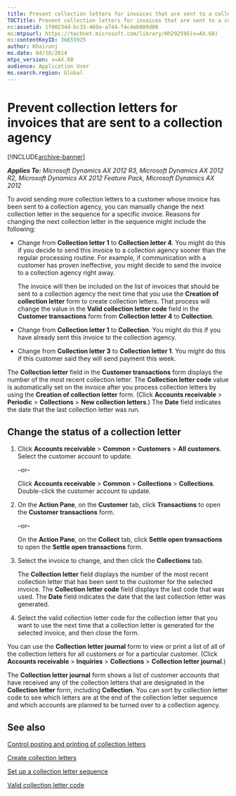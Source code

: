 ```yaml
---
title: Prevent collection letters for invoices that are sent to a collection agency
TOCTitle: Prevent collection letters for invoices that are sent to a collection agency
ms:assetid: 1f00234d-bc33-469a-a744-f4c4eb089d00
ms:mtpsurl: https://technet.microsoft.com/library/Hh292595(v=AX.60)
ms:contentKeyID: 36655925
author: Khairunj
ms.date: 04/18/2014
mtps_version: v=AX.60
audience: Application User
ms.search.region: Global
---
```


# Prevent collection letters for invoices that are sent to a collection agency 


[!INCLUDE[archive-banner](includes/archive-banner.md)]


_**Applies To:** Microsoft Dynamics AX 2012 R3, Microsoft Dynamics AX 2012 R2, Microsoft Dynamics AX 2012 Feature Pack, Microsoft Dynamics AX 2012_

To avoid sending more collection letters to a customer whose invoice has been sent to a collection agency, you can manually change the next collection letter in the sequence for a specific invoice. Reasons for changing the next collection letter in the sequence might include the following:

  - Change from **Collection letter 1** to **Collection letter 4**. You might do this if you decide to send this invoice to a collection agency sooner than the regular processing routine. For example, if communication with a customer has proven ineffective, you might decide to send the invoice to a collection agency right away.
    
    The invoice will then be included on the list of invoices that should be sent to a collection agency the next time that you use the **Creation of collection letter** form to create collection letters. That process will change the value in the **Valid collection letter code** field in the **Customer transactions** form from **Collection letter 4** to **Collection**.

  - Change from **Collection letter 1** to **Collection**. You might do this if you have already sent this invoice to the collection agency.

  - Change from **Collection letter 3** to **Collection letter 1**. You might do this if this customer said they will send payment this week.

The **Collection letter** field in the **Customer transactions** form displays the number of the most recent collection letter. The **Collection letter code** value is automatically set on the invoice after you process collection letters by using the **Creation of collection letter** form. (Click **Accounts receivable** \> **Periodic** \> **Collections** \> **New collection letters**.) The **Date** field indicates the date that the last collection letter was run.

## Change the status of a collection letter

1.  Click **Accounts receivable** \> **Common** \> **Customers** \> **All customers**. Select the customer account to update.
    
    –or–
    
    Click **Accounts receivable** \> **Common** \> **Collections** \> **Collections**. Double-click the customer account to update.

2.  On the **Action Pane**, on the **Customer** tab, click **Transactions** to open the **Customer transactions** form.
    
    –or–
    
    On the **Action Pane**, on the **Collect** tab, click **Settle open transactions** to open the **Settle open transactions** form.

3.  Select the invoice to change, and then click the **Collections** tab.
    
    The **Collection letter** field displays the number of the most recent collection letter that has been sent to the customer for the selected invoice. The **Collection letter code** field displays the last code that was used. The **Date** field indicates the date that the last collection letter was generated.

4.  Select the valid collection letter code for the collection letter that you want to use the next time that a collection letter is generated for the selected invoice, and then close the form.

You can use the **Collection letter journal** form to view or print a list of all of the collection letters for all customers or for a particular customer. (Click **Accounts receivable** \> **Inquiries** \> **Collections** \> **Collection letter journal**.)

The **Collection letter journal** form shows a list of customer accounts that have received any of the collection letters that are designated in the **Collection letter** form, including **Collection**. You can sort by collection letter code to see which letters are at the end of the collection letter sequence and which accounts are planned to be turned over to a collection agency.

## See also

[Control posting and printing of collection letters](control-posting-and-printing-of-collection-letters.md)

[Create collection letters](create-collection-letters.md)

[Set up a collection letter sequence](set-up-a-collection-letter-sequence.md)

[Valid collection letter code](https://technet.microsoft.com/library/aa598830\(v=ax.60\))

  


